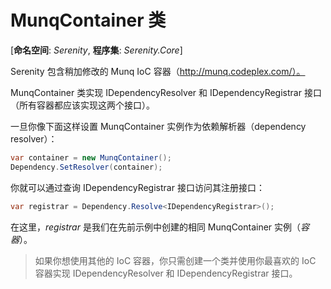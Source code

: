 # MunqContainer 类

[**命名空间**: *Serenity*, **程序集**: *Serenity.Core*]

Serenity 包含稍加修改的 Munq IoC 容器（http://munq.codeplex.com/）。

MunqContainer 类实现 IDependencyResolver 和 IDependencyRegistrar 接口（所有容器都应该实现这两个接口）。

一旦你像下面这样设置 MunqContainer 实例作为依赖解析器（dependency resolver）：

```cs
var container = new MunqContainer();
Dependency.SetResolver(container);
```

你就可以通过查询 IDependencyRegistrar 接口访问其注册接口：

```cs
var registrar = Dependency.Resolve<IDependencyRegistrar>();
```

在这里，*registrar* 是我们在先前示例中创建的相同 MunqContainer 实例（*容器*）。

> 如果你想使用其他的 IoC 容器，你只需创建一个类并使用你最喜欢的 IoC 容器实现 IDependencyResolver 和 IDependencyRegistrar 接口。

